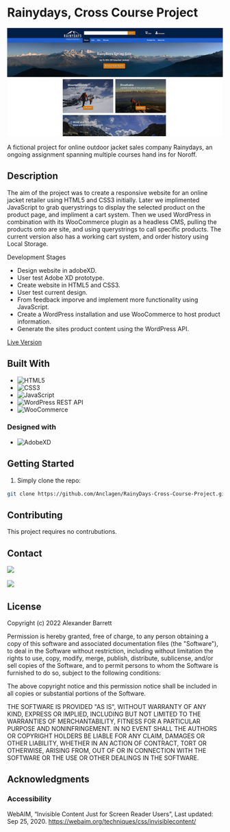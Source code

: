 # Rainydays, Cross Course Project

![Homepage Preview](/report_documentation/homepage_preview.jpg)

A fictional project for online outdoor jacket sales company Rainydays, an ongoing assignment spanning multiple courses hand ins for Noroff.

## Description

The aim of the project was to create a responsive website for an online jacket retailer using HTML5 and CSS3 initially. Later we implimented JavaScript to grab querystrings to display the selected product on the product page, and impliment a cart system. Then we used WordPress in combination with its WooCommerce plugin as a headless CMS, pulling the products onto are site, and using querystrings to call specific products. The current version also has a working cart system, and order history using Local Storage.

Development Stages

- Design website in adobeXD.
- User test Adobe XD prototype.
- Create website in HTML5 and CSS3.
- User test current design.
- From feedback imporve and implement more functionality using JavaScript.
- Create a WordPress installation and use WooCommerce to host product information.
- Generate the sites product content using the WordPress API.


[Live Version](https://a-j-barrett.netlify.app/)

## Built With

- ![HTML5](https://img.shields.io/badge/-HTML5-E34F26?logo=html5&logoColor=white&logoWidth=30&style=plastic)
- ![CSS3](https://img.shields.io/badge/-CSS3-1572B6?logo=css3&logoColor=white&logoWidth=30&style=plastic)
- ![JavaScript](https://img.shields.io/badge/-JavaScript-F7DF1E?logo=javascript&logoColor=white&logoWidth=30&style=plastic)
- ![WordPress REST API](https://img.shields.io/badge/-WordPress%20REST%20API-21759B?logo=wordpress&logoColor=white&logoWidth=30&style=plastic)
- ![WooCommerce](https://img.shields.io/badge/-WooCommerce-96588A?logo=woocommerce&logoColor=white&logoWidth=30&style=plastic)

### Designed with

- ![AdobeXD](https://img.shields.io/badge/-Adobe%20XD-FF61F6?logo=adobe%20xd&logoColor=white&logoWidth=30&style=plastic)

## Getting Started

1. Simply clone the repo:

```bash
git clone https://github.com/Anclagen/RainyDays-Cross-Course-Project.git
```

## Contributing

This project requires no contrubutions.

## Contact

[<img src="https://img.shields.io/badge/Discord-7289DA?style=for-the-badge&logo=discord&logoColor=white">](https://discordapp.com/users/178264761199362048)


[<img src="https://img.shields.io/badge/LinkedIn-0077B5?style=for-the-badge&logo=linkedin&logoColor=white">](https://www.linkedin.com/in/alexander-barrett-64568a47/)
## License

Copyright (c) 2022 Alexander Barrett

Permission is hereby granted, free of charge, to any person obtaining a copy
of this software and associated documentation files (the "Software"), to deal
in the Software without restriction, including without limitation the rights
to use, copy, modify, merge, publish, distribute, sublicense, and/or sell
copies of the Software, and to permit persons to whom the Software is
furnished to do so, subject to the following conditions:

The above copyright notice and this permission notice shall be included in all
copies or substantial portions of the Software.

THE SOFTWARE IS PROVIDED "AS IS", WITHOUT WARRANTY OF ANY KIND, EXPRESS OR
IMPLIED, INCLUDING BUT NOT LIMITED TO THE WARRANTIES OF MERCHANTABILITY,
FITNESS FOR A PARTICULAR PURPOSE AND NONINFRINGEMENT. IN NO EVENT SHALL THE
AUTHORS OR COPYRIGHT HOLDERS BE LIABLE FOR ANY CLAIM, DAMAGES OR OTHER
LIABILITY, WHETHER IN AN ACTION OF CONTRACT, TORT OR OTHERWISE, ARISING FROM,
OUT OF OR IN CONNECTION WITH THE SOFTWARE OR THE USE OR OTHER DEALINGS IN THE
SOFTWARE.

## Acknowledgments

### Accessibility

WebAIM, “Invisible Content Just for Screen Reader Users”, Last updated: Sep 25, 2020. https://webaim.org/techniques/css/invisiblecontent/
